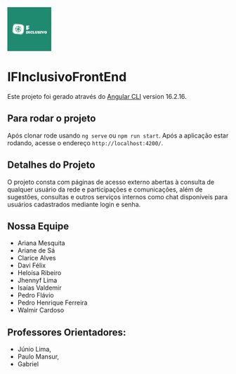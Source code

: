 <img src="./src/assets/images/logo1.jpg" alt="IFInclusivo" style="width: 100px; height: 100px">


# IFInclusivoFrontEnd

Este projeto foi gerado através do [Angular CLI](https://github.com/angular/angular-cli) version 16.2.16.

## Para rodar o projeto

Após clonar rode usando `ng serve` ou `npm run start`. Após a aplicação estar rodando, acesse o  endereço `http://localhost:4200/`. 

## Detalhes do Projeto

O projeto consta com páginas de acesso externo abertas à consulta de qualquer usuário da rede e participações e comunicações, além de sugestões, consultas e outros serviços internos como chat disponíveis para usuários cadastrados mediante login e senha. 

## Nossa Equipe

- Ariana Mesquita
- Ariane de Sá
- Clarice Alves
- Davi Félix
- Heloísa Ribeiro
- Jhennyf Lima
- Isaías Valdemir
- Pedro Flávio
- Pedro Henrique Ferreira
- Walmir Cardoso

## Professores Orientadores:
- Júnio Lima,
- Paulo Mansur,
- Gabriel 
